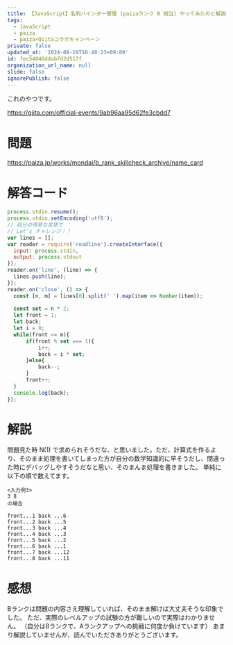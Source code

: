 ```yaml
---
title: 【JavaScript】名刺バインダー管理 (paizaランク B 相当) やってみたのと解説
tags:
  - JavaScript
  - paiza
  - paiza×Qiitaコラボキャンペーン
private: false
updated_at: '2024-08-19T16:48:23+09:00'
id: fec54846ddab7d2d517f
organization_url_name: null
slide: false
ignorePublish: false
---
```

これのやつです。

https://qiita.com/official-events/9ab96aa95d62fe3cbdd7

# 問題
https://paiza.jp/works/mondai/b_rank_skillcheck_archive/name_card

# 解答コード

```javascript
process.stdin.resume();
process.stdin.setEncoding('utf8');
// 自分の得意な言語で
// Let's チャレンジ！！
var lines = [];
var reader = require('readline').createInterface({
  input: process.stdin,
  output: process.stdout
});
reader.on('line', (line) => {
  lines.push(line);
});
reader.on('close', () => {
  const [n, m] = lines[0].split(' ').map(item => Number(item));
  
  const set = n * 2;
  let front = 1;
  let back;
  let i = 0;
  while(front <= m){
      if(front % set === 1){
          i++;
          back = i * set;
      }else{
          back--;
      }
      front++;
  }
  console.log(back);
});
```

# 解説
問題見た時 N(1) で求められそうだな、と思いました。ただ、計算式を作るより、そのまま処理を書いてしまった方が自分の数学知識的に早そうだし、間違った時にデバッグしやすそうだなと思い、そのまんま処理を書きました。
単純に以下の順で数えてます。
```
<入力例3>
3 8
の場合

front...1 back ...6
front...2 back ...5
front...3 back ...4
front...4 back ...3
front...5 back ...2
front...6 back ...1
front...7 back ...12
front...8 back ...11
```

# 感想
Bランクは問題の内容さえ理解していれば、そのまま解けば大丈夫そうな印象でした。
ただ、実際のレベルアップの試験の方が難しいので実際はわかりません。
（自分はBランクで、Aランクアップへの挑戦に何度か負けています）
あまり解説していませんが、読んでいただきありがとうございます。
